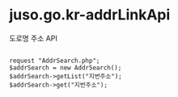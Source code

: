 # juso.go.kr-addrLinkApi
도로명 주소 API

<pre>
<code>
request "AddrSearch.php";
$addrSearch = new AddrSearch();
$addrSearch->getList("지번주소");
$addrSearch->get("지번주소");
</code>
</pre>
